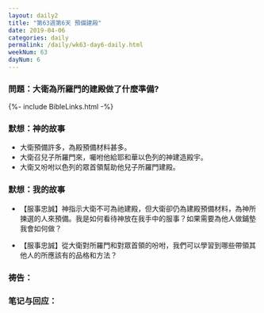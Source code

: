 ```yaml
---
layout: daily2
title: "第63週第6天 預備建殿"
date: 2019-04-06
categories: daily
permalink: /daily/wk63-day6-daily.html
weekNum: 63
dayNum: 6
---
```


### 問題：大衛為所羅門的建殿做了什麼準備?
 
{%- include BibleLinks.html -%}

### 默想：神的故事
+ 大衛預備許多，為殿預備材料甚多。  
+ 大衛召兒子所羅門來，囑咐他給耶和華以色列的神建造殿宇。  
+ 大衛又吩咐以色列的眾首領幫助他兒子所羅門建殿。  

### 默想：我的故事
+ 【服事忠誠】神指示大衛不可為祂建殿，但大衛卻仍為建殿預備材料，為神所揀選的人來預備。我是如何看待神放在我手中的服事？如果需要為他人做鋪墊我會如何做？

+ 【服事忠誠】從大衛對所羅門和對眾首領的吩咐，我們可以學習到哪些帶領其他人的所應該有的品格和方法？

### 祷告：

### 笔记与回应：
